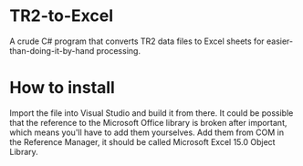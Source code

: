 # TR2-to-Excel
A crude C# program that converts TR2 data files to Excel sheets for easier-than-doing-it-by-hand processing.

# How to install
Import the file into Visual Studio and build it from there. It could be possible that the reference to the Microsoft Office library is broken after important, which means you'll have to add them yourselves. Add them from COM in the Reference Manager, it should be called Microsoft Excel 15.0 Object Library.
